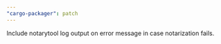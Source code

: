 ```yaml
---
"cargo-packager": patch
---
```


Include notarytool log output on error message in case notarization fails.
